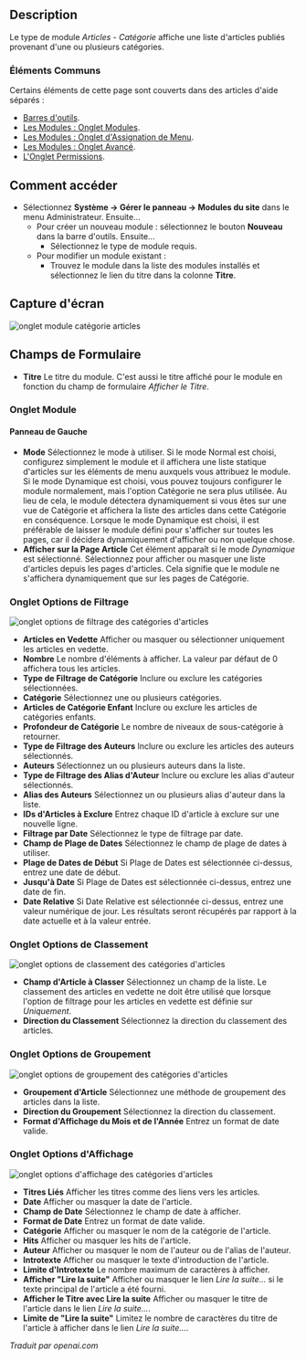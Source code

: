 <!-- Filename: Help4.x:Site_Modules:_Articles_-_Category  / Display title: Modules: Articles - Catégorie -->

## Description

Le type de module *Articles - Catégorie* affiche une liste d'articles publiés
provenant d'une ou plusieurs catégories.

### Éléments Communs

Certains éléments de cette page sont couverts dans des articles d'aide séparés :

* [Barres d'outils](jdocmanual?article=help/common-elements/toolbars).
* [Les Modules : Onglet Modules](jdocmanual?article=help/modules/modules-module-tab).
* [Les Modules : Onglet d'Assignation de Menu](jdocmanual?article=help/modules/modules-menu-assignment-tab).
* [Les Modules : Onglet Avancé](jdocmanual?article=help/modules/modules-advanced-tab).
* [L'Onglet Permissions](jdocmanual?article=help/common-elements/edit-permissions).

<!-- À faire : Un tutoriel pour montrer comment utiliser ce module -->

## Comment accéder

- Sélectionnez **Système → Gérer le panneau → Modules du site** dans le menu Administrateur. Ensuite...
  - Pour créer un nouveau module : sélectionnez le bouton **Nouveau** dans la barre d'outils. Ensuite...
    - Sélectionnez le type de module requis.
  - Pour modifier un module existant :
    - Trouvez le module dans la liste des modules installés et sélectionnez le lien du titre dans la colonne **Titre**.

## Capture d'écran

![onglet module catégorie articles](../../../fr/images/modules-site/modules-articles-category-module-tab.png)

## Champs de Formulaire

- **Titre** Le titre du module. C'est aussi le titre affiché pour le module en fonction du champ de formulaire *Afficher le Titre*.

### Onglet Module

#### Panneau de Gauche

- **Mode** Sélectionnez le mode à utiliser. Si le mode Normal est choisi, configurez simplement le module et il affichera une liste statique d'articles sur les éléments de menu auxquels vous attribuez le module. Si le mode Dynamique est choisi, vous pouvez toujours configurer le module normalement, mais l'option Catégorie ne sera plus utilisée. Au lieu de cela, le module détectera dynamiquement si vous êtes sur une vue de Catégorie et affichera la liste des articles dans cette Catégorie en conséquence. Lorsque le mode Dynamique est choisi, il est préférable de laisser le module défini pour s'afficher sur toutes les pages, car il décidera dynamiquement d'afficher ou non quelque chose.
- **Afficher sur la Page Article** Cet élément apparaît si le mode *Dynamique* est sélectionné. Sélectionnez pour afficher ou masquer une liste d'articles depuis les pages d'articles. Cela signifie que le module ne s'affichera dynamiquement que sur les pages de Catégorie.

### Onglet Options de Filtrage

![onglet options de filtrage des catégories d'articles](../../../fr/images/modules-site/modules-articles-category-filtering-options-tab.png)

- **Articles en Vedette** Afficher ou masquer ou sélectionner uniquement les articles en vedette.
- **Nombre** Le nombre d'éléments à afficher. La valeur par défaut de 0 affichera tous les articles.
- **Type de Filtrage de Catégorie** Inclure ou exclure les catégories sélectionnées.
- **Catégorie** Sélectionnez une ou plusieurs catégories.
- **Articles de Catégorie Enfant** Inclure ou exclure les articles de catégories enfants.
- **Profondeur de Catégorie** Le nombre de niveaux de sous-catégorie à retourner.
- **Type de Filtrage des Auteurs** Inclure ou exclure les articles des auteurs sélectionnés.
- **Auteurs** Sélectionnez un ou plusieurs auteurs dans la liste.
- **Type de Filtrage des Alias d'Auteur** Inclure ou exclure les alias d'auteur sélectionnés.
- **Alias des Auteurs** Sélectionnez un ou plusieurs alias d'auteur dans la liste.
- **IDs d'Articles à Exclure** Entrez chaque ID d'article à exclure sur une nouvelle ligne.
- **Filtrage par Date** Sélectionnez le type de filtrage par date.
- **Champ de Plage de Dates** Sélectionnez le champ de plage de dates à utiliser.
- **Plage de Dates de Début** Si Plage de Dates est sélectionnée ci-dessus, entrez une date de début.
- **Jusqu'à Date** Si Plage de Dates est sélectionnée ci-dessus, entrez une date de fin.
- **Date Relative** Si Date Relative est sélectionnée ci-dessus, entrez une valeur numérique de jour. Les résultats seront récupérés par rapport à la date actuelle et à la valeur entrée.

### Onglet Options de Classement

![onglet options de classement des catégories d'articles](../../../fr/images/modules-site/modules-articles-category-ordering-options-tab.png)

- **Champ d'Article à Classer** Sélectionnez un champ de la liste. Le classement des articles en vedette ne doit être utilisé que lorsque l'option de filtrage pour les articles en vedette est définie sur *Uniquement*.
- **Direction du Classement** Sélectionnez la direction du classement des articles.

### Onglet Options de Groupement

![onglet options de groupement des catégories d'articles](../../../fr/images/modules-site/modules-articles-category-grouping-options-tab.png)

- **Groupement d'Article** Sélectionnez une méthode de groupement des articles dans la liste.
- **Direction du Groupement** Sélectionnez la direction du classement.
- **Format d'Affichage du Mois et de l'Année** Entrez un format de date valide.

### Onglet Options d'Affichage

![onglet options d'affichage des catégories d'articles](../../../fr/images/modules-site/modules-articles-category-display-options-tab.png)

- **Titres Liés** Afficher les titres comme des liens vers les articles.
- **Date** Afficher ou masquer la date de l'article.
- **Champ de Date** Sélectionnez le champ de date à afficher.
- **Format de Date** Entrez un format de date valide.
- **Catégorie** Afficher ou masquer le nom de la catégorie de l'article.
- **Hits** Afficher ou masquer les hits de l'article.
- **Auteur** Afficher ou masquer le nom de l'auteur ou de l'alias de l'auteur.
- **Introtexte** Afficher ou masquer le texte d'introduction de l'article.
- **Limite d'Introtexte** Le nombre maximum de caractères à afficher.
- **Afficher "Lire la suite"** Afficher ou masquer le lien *Lire la suite...* si le texte principal de l'article a été fourni.
- **Afficher le Titre avec Lire la suite** Afficher ou masquer le titre de l'article dans le lien *Lire la suite...*.
- **Limite de "Lire la suite"** Limitez le nombre de caractères du titre de l'article à afficher dans le lien *Lire la suite...*.

*Traduit par openai.com*

